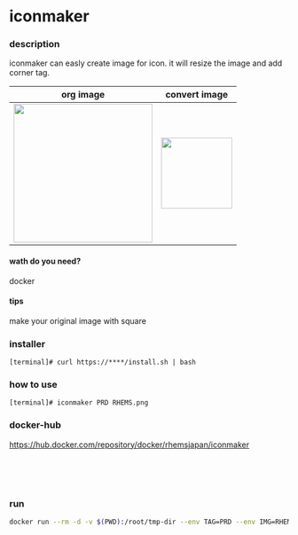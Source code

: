# iconmaker

### description
iconmaker can easly create image for icon.
it will resize the image and add corner tag.


| org image     | convert image     |
|------------|-------------|
| <img src="https://github.com/RHEMS-Japan/iconmaker/blob/master/workdir/RHEMS.png?raw=true)" width="250"> | <img src="https://github.com/RHEMS-Japan/iconmaker/blob/master/workdir/tmp/RHEMS-iconmaker.png?raw=true)" width="128"> |

#### wath do you need?
docker

#### tips
make your original image with square


### installer

```terminal
[terminal]# curl https://****/install.sh | bash
```


### how to use

```terminal
[terminal]# iconmaker PRD RHEMS.png
```

### docker-hub

https://hub.docker.com/repository/docker/rhemsjapan/iconmaker

<br><br><br>
### run

```sh
docker run --rm -d -v $(PWD):/root/tmp-dir --env TAG=PRD --env IMG=RHEMS.png rhemsjapan/iconmaker:latest
```
